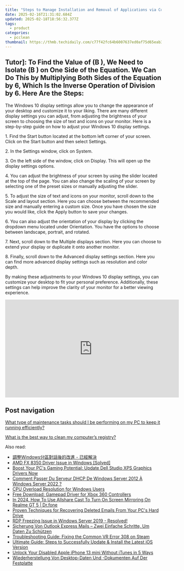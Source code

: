 ```yaml
---
title: "Steps to Manage Installation and Removal of Applications via Control Panel: A Guide From YL Computing"
date: 2025-02-16T21:31:02.684Z
updated: 2025-02-18T18:56:32.377Z
tags:
  - product
categories:
  - pcclean
thumbnail: https://thmb.techidaily.com/c77f42fc64b6007637ed0af75d65eab3269f8768c72afbf1c512e303a34ac930.jpg
---
```


## Tutor]: To Find the Value of \(B \), We Need to Isolate \(B \) on One Side of the Equation. We Can Do This by Multiplying Both Sides of the Equation by 6, Which Is the Inverse Operation of Division by 6. Here Are the Steps:

The Windows 10 display settings allow you to change the appearance of your desktop and customize it to your liking. There are many different display settings you can adjust, from adjusting the brightness of your screen to choosing the size of text and icons on your monitor. Here is a step-by-step guide on how to adjust your Windows 10 display settings. 

1\. Find the Start button located at the bottom left corner of your screen. Click on the Start button and then select Settings.

2\. In the Settings window, click on System.

3\. On the left side of the window, click on Display. This will open up the display settings options. 

4\. You can adjust the brightness of your screen by using the slider located at the top of the page. You can also change the scaling of your screen by selecting one of the preset sizes or manually adjusting the slider.

5\. To adjust the size of text and icons on your monitor, scroll down to the Scale and layout section. Here you can choose between the recommended size and manually entering a custom size. Once you have chosen the size you would like, click the Apply button to save your changes.

6\. You can also adjust the orientation of your display by clicking the dropdown menu located under Orientation. You have the options to choose between landscape, portrait, and rotated.

7\. Next, scroll down to the Multiple displays section. Here you can choose to extend your display or duplicate it onto another monitor.

8\. Finally, scroll down to the Advanced display settings section. Here you can find more advanced display settings such as resolution and color depth. 

By making these adjustments to your Windows 10 display settings, you can customize your desktop to fit your personal preference. Additionally, these settings can help improve the clarity of your monitor for a better viewing experience.

<!-- affiliate ads begin -->
<iframe width="560" height="315" src="https://www.youtube.com/embed/O7ChChlyX2o?si=7pMKdN1NZig1kYek" title="YouTube video player" frameborder="0" allow="accelerometer; autoplay; clipboard-write; encrypted-media; gyroscope; picture-in-picture; web-share" referrerpolicy="strict-origin-when-cross-origin" allowfullscreen></iframe>
<!-- affiliate ads end -->

## Post navigation

[What type of maintenance tasks should I be performing on my PC to keep it running efficiently?](https://tools.techidaily.com/pcclean/products/)

[What is the best way to clean my computer’s registry?](https://tools.techidaily.com/pcclean/products/)

<ins class="adsbygoogle"
     style="display:block"
     data-ad-format="autorelaxed"
     data-ad-client="ca-pub-7571918770474297"
     data-ad-slot="1223367746"></ins>

<ins class="adsbygoogle"
     style="display:block"
     data-ad-client="ca-pub-7571918770474297"
     data-ad-slot="8358498916"
     data-ad-format="auto"
     data-full-width-responsive="true"></ins>

<span class="atpl-alsoreadstyle">Also read:</span>
<div><ul>
<li><a href="https://win-hot.techidaily.com/1728494424487-windows/"><u>調整Windows分區對話後的改進 - 已經解決</u></a></li>
<li><a href="https://win-amazing.techidaily.com/amd-fx-8350-driver-issue-in-windows-solved/"><u>AMD FX 8350 Driver Issue in Windows [Solved]</u></a></li>
<li><a href="https://hardware-updates.techidaily.com/boost-your-pcs-gaming-potential-update-dell-studio-xps-graphics-drivers-now/"><u>Boost Your PC's Gaming Potential: Update Dell Studio XPS Graphics Drivers Now</u></a></li>
<li><a href="https://win-hot.techidaily.com/comment-passer-du-serveur-dhcp-de-windows-server-2012-a-windows-server-2022/"><u>Comment Passer Du Serveur DHCP De Windows Server 2012 À Windows Server 2022 ?</u></a></li>
<li><a href="https://win-howtos.techidaily.com/cpu-overload-resolution-for-windows-users/"><u>CPU Overload Resolution for Windows Users</u></a></li>
<li><a href="https://hardware-updates.techidaily.com/free-download-gamepad-driver-for-xbox-360-controllers/"><u>Free Download: Gamepad Driver for Xbox 360 Controllers</u></a></li>
<li><a href="https://screen-mirror.techidaily.com/in-2024-how-to-use-allshare-cast-to-turn-on-screen-mirroring-on-realme-gt-5-drfone-by-drfone-android/"><u>In 2024, How To Use Allshare Cast To Turn On Screen Mirroring On Realme GT 5 | Dr.fone</u></a></li>
<li><a href="https://win-hot.techidaily.com/proven-techniques-for-recovering-deleted-emails-from-your-pcs-hard-drive/"><u>Proven Techniques for Recovering Deleted Emails From Your PC's Hard Drive</u></a></li>
<li><a href="https://win-hot.techidaily.com/rdp-freezing-issue-in-windows-server-2019-resolved/"><u>RDP Freezing Issue in Windows Server 2019 - Resolved!</u></a></li>
<li><a href="https://win-hot.techidaily.com/sicherung-von-outlook-express-mails-zwei-einfache-schritte-um-daten-zu-schutzen/"><u>Sicherung Von Outlook Express Mails – Zwei Einfache Schritte, Um Daten Zu Schützen</u></a></li>
<li><a href="https://win-solutions.techidaily.com/troubleshooting-guide-fixing-the-common-vr-error-308-on-steam/"><u>Troubleshooting Guide: Fixing the Common VR Error 308 on Steam</u></a></li>
<li><a href="https://techtrends.techidaily.com/ultimate-guide-steps-to-successfully-update-and-install-the-latest-ios-version/"><u>Ultimate Guide: Steps to Successfully Update & Install the Latest iOS Version</u></a></li>
<li><a href="https://ios-unlock.techidaily.com/unlock-your-disabled-apple-iphone-13-mini-without-itunes-in-5-ways-by-drfone-ios/"><u>Unlock Your Disabled Apple iPhone 13 mini Without iTunes in 5 Ways</u></a></li>
<li><a href="https://win-hot.techidaily.com/wiederherstellung-von-desktop-daten-und-dokumenten-auf-der-festplatte/"><u>Wiederherstellung Von Desktop-Daten Und -Dokumenten Auf Der Festplatte</u></a></li>
</ul></div>

